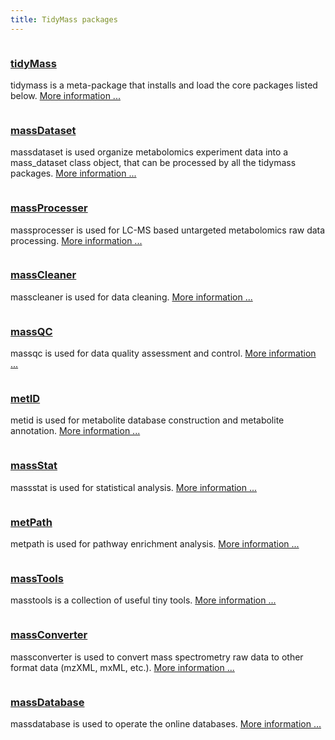 ```yaml
---
title: TidyMass packages
---
```


<div class="package-section">

<div class="package-section-info">

</div>

<div class="packages">
  <div class="package">
    <img class="package-image" src="/images/tidymass_logo.png" alt=""></img>
    <div class="package-info">
      <h3><a href="https://tidymass.tidymass.org/"> tidyMass </a></h3>
      <p>tidymass is a meta-package that installs and load the core packages listed below.
      <a href="https://tidymass.tidymass.org/" aria-hidden="true">More information ...</a></p>
    </div>
  </div>
  <div class="package">
    <img class="package-image" src="/images/massdataset_logo.png" alt=""></img>
    <div class="package-info">
      <h3><a href="https://massdataset.tidymass.org/">massDataset</a></h3>
      <p>massdataset is used organize metabolomics experiment data into a mass_dataset class object, that can be processed by all the tidymass packages. <a href="https://massdataset.tidymass.org/" aria-hidden="true">More information ...</a></p>
    </div>
  </div>
  <div class="package">
    <img class="package-image" src="/images/massprocesser_logo.png" alt=""></img>
    <div class="package-info">
      <h3><a href="https://massprocesser.tidymass.org/"> massProcesser </a></h3>
      <p>massprocesser is used for LC-MS based untargeted metabolomics raw data processing. <a href="https://massprocesser.tidymass.org/" aria-hidden="true">More information ...</a></p>
    </div>
  </div>  
  <div class="package">
    <img class="package-image" src="/images/masscleaner_logo.png" alt=""></img>
    <div class="package-info">
      <h3><a href="https://masscleaner.tidymass.org/"> massCleaner </a></h3>
      <p>masscleaner is used for data cleaning. <a href="https://masscleaner.tidymass.org/" aria-hidden="true">More information ...</a></p>
    </div>
  </div>
  <div class="package">
    <img class="package-image" src="/images/massqc_logo.png" alt=""></img>
    <div class="package-info">
      <h3><a href="https://massqc.tidymass.org/"> massQC </a></h3>
      <p>massqc is used for data quality assessment and control. <a href="https://massqc.tidymass.org/" aria-hidden="true">More information ...</a></p>
    </div>
  </div> 
  <div class="package">
    <img class="package-image" src="/images/metid_logo2.png" alt=""></img>
    <div class="package-info">
      <h3><a href="https://metid.tidymass.org/"> metID </a></h3>
      <p>metid is used for metabolite database construction and metabolite annotation. <a href="https://metid.tidymass.org/" aria-hidden="true">More information ...</a></p>
    </div>
  </div>  
  <div class="package">
    <img class="package-image" src="/images/massstat_logo.png" alt=""></img>
    <div class="package-info">
      <h3><a href="https://massstat.tidymass.org/"> massStat </a></h3>
      <p>massstat is used for statistical analysis.  <a href="https://massstat.tidymass.org/" aria-hidden="true">More information ...</a></p>
    </div>
  </div>
  <div class="package">
    <img class="package-image" src="/images/metpath_logo.png" alt=""></img>
    <div class="package-info">
      <h3><a href="https://metpath.tidymass.org/"> metPath </a></h3>
      <p>metpath is used for pathway enrichment analysis. 
      <a href="https://metpath.tidymass.org/" aria-hidden="true">More information ...</a></p>
    </div>
  </div>
  <div class="package">
    <img class="package-image" src="/images/masstools_logo.png" alt=""></img>
    <div class="package-info">
      <h3><a href="https://masstools.tidymass.org/"> massTools </a></h3>
      <p>masstools is a collection of useful tiny tools. 
      <a href="https://masstools.tidymass.org/" aria-hidden="true">More information ...</a></p>
    </div>
  </div>  
  <div class="package">
    <img class="package-image" src="/images/massconverter_logo.png" alt=""></img>
    <div class="package-info">
      <h3><a href="https://massconverter.tidymass.org/"> massConverter </a></h3>
      <p>massconverter is used to convert mass spectrometry raw data to other format data (mzXML, mxML, etc.). 
      <a href="https://massconverter.tidymass.org/" aria-hidden="true">More information ...</a></p>
    </div>
  </div>
    <div class="package">
    <img class="package-image" src="/images/massdatabase_logo.png" alt=""></img>
    <div class="package-info">
      <h3><a href="https://massdatabase.tidymass.org/"> massDatabase </a></h3>
      <p>massdatabase is used to operate the online databases. 
      <a href="https://massdatabase.tidymass.org/" aria-hidden="true">More information ...</a></p>
    </div>
  </div>  
  
  
</div>
</div>
